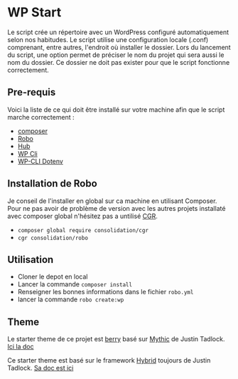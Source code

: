 # WP Start

Le script crée un répertoire avec un WordPress configuré automatiquement selon nos habitudes.
Le script utilise une configuration locale (.conf) comprenant, entre autres, l'endroit où installer le dossier.
Lors du lancement du script, une option permet de préciser le nom du projet qui sera aussi le nom du dossier. Ce dossier ne doit pas exister pour que le script fonctionne correctement.

## Pre-requis

Voici la liste de ce qui doit être installé sur votre machine afin que le script marche correctement :

- [composer](https://getcomposer.org)
- [Robo](https://robo.li/)
- [Hub](https://hub.github.com/)
- [WP Cli](https://wp-cli.org/fr/#installation)
- [WP-CLI Dotenv](https://github.com/aaemnnosttv/wp-cli-dotenv-command#installation)

## Installation de Robo

Je conseil de l'installer en global sur ca machine en utilisant Composer. Pour ne pas avoir de problème de version avec les autres projets installaté avec composer global n'hésitez pas a untilisé [CGR](https://packagist.org/packages/consolidation/cgr).

 * `composer global require consolidation/cgr`
 * `cgr consolidation/robo`

## Utilisation

- Cloner le depot en local
- Lancer la commande `composer install`
- Renseigner les bonnes informations dans le fichier `robo.yml`
- lancer la commande `robo create:wp`


## Theme

Le starter theme de ce projet est [berry](https://github.com/matiere-noire/berry) basé sur [Mythic](https://themehybrid.com/themes/mythic) de Justin Tadlock. [Ici la doc](https://github.com/justintadlock/mythic/wiki)

Ce starter theme est basé sur le framework [Hybrid](https://github.com/justintadlock/hybrid-core) toujours de Justin Tadlock. [Sa doc est ici](https://github.com/justintadlock/hybrid-core/wiki)